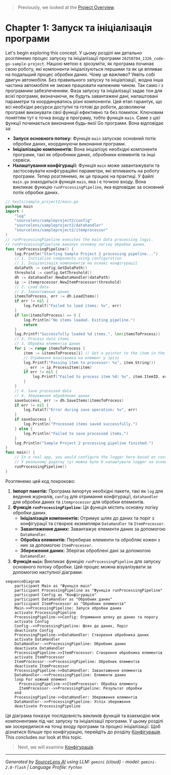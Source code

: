 > Previously, we looked at the [Project Overview](index.md).

# Chapter 1: Запуск та ініціалізація програми
Let's begin exploring this concept. У цьому розділі ми детально розглянемо процес запуску та ініціалізації програми `20250704_1326_code-go-sample-project`. Нашою метою є зрозуміти, як програма починає свою роботу, які компоненти ініціалізуються першими та як це впливає на подальший процес обробки даних.
Чому це важливо? Уявіть собі двигун автомобіля. Без правильного запуску та ініціалізації, жодна інша частина автомобіля не зможе працювати належним чином. Так само і з програмним забезпеченням. Фаза запуску та ініціалізації задає тон для всієї програми, визначаючи, як будуть завантажені дані, налаштовані параметри та координуватись різні компоненти. Цей етап гарантує, що всі необхідні ресурси доступні та готові до роботи, дозволяючи програмі виконувати свої функції ефективно та без помилок.
Ключовим поняттям тут є точка входу в програму, тобто функція `main`. Саме з цієї функції починається виконання будь-якої Go програми. Вона відповідає за:
*   **Запуск основного потоку:**  Функція `main` запускає основний потік обробки даних, координуючи виконання програми.
*   **Ініціалізацію компонентів:**  Вона ініціалізує необхідні компоненти програми, такі як обробники даних, обробники елементів та інші сервіси.
*   **Налаштування конфігурації:**  Функція `main` може завантажувати та застосовувати конфігураційні параметри, які впливають на роботу програми.
Тепер розглянемо, як це працює на практиці. У файлі `main.go` знаходиться функція `main`, яка і є точкою входу. Вона викликає функцію `runProcessingPipeline`, яка відповідає за основний потік обробки даних.
```go
// tests/sample_project2/main.go
package main
import (
	"log"
	"sourcelens/sampleproject2/config"
	"sourcelens/sampleproject2/datahandler"
	"sourcelens/sampleproject2/itemprocessor"
)
// runProcessingPipeline executes the main data processing logic.
// runProcessingPipeline виконує основну логіку обробки даних.
func runProcessingPipeline() {
	log.Println("Starting Sample Project 2 processing pipeline...")
	// 1. Initialize components using configuration
	// 1. Ініціалізація компонентів на основі конфігурації
	dataPath := config.GetDataPath()
	threshold := config.GetThreshold()
	dh := datahandler.NewDataHandler(dataPath)
	ip := itemprocessor.NewItemProcessor(threshold)
	// 2. Load data
	// 2. Завантаження даних
	itemsToProcess, err := dh.LoadItems()
	if err != nil {
		log.Fatalf("Failed to load items: %v", err)
	}
	if len(itemsToProcess) == 0 {
		log.Println("No items loaded. Exiting pipeline.")
		return
	}
	log.Printf("Successfully loaded %d items.", len(itemsToProcess))
	// 3. Process data items
	// 3. Обробка елементів даних
	for i := range itemsToProcess {
		item := &itemsToProcess[i] // Get a pointer to the item in the slice
		// Отримання вказівника на елемент у зрізі
		log.Printf("Passing item to processor: %s", item.String())
		_, err := ip.ProcessItem(item)
		if err != nil {
			log.Printf("Failed to process item %d: %v", item.ItemID, err)
		}
	}
	// 4. Save processed data
	// 4. Збереження оброблених даних
	saveSuccess, err := dh.SaveItems(itemsToProcess)
	if err != nil {
		log.Fatalf("Error during save operation: %v", err)
	}
	if saveSuccess {
		log.Println("Processed items saved successfully.")
	} else {
		log.Println("Failed to save processed items.")
	}
	log.Println("Sample Project 2 processing pipeline finished.")
}
func main() {
	// In a real app, you would configure the logger here based on config.GetLogLevel()
	// У реальному додатку тут можна було б налаштувати logger на основі config.GetLogLevel()
	runProcessingPipeline()
}
```
Розглянемо цей код покроково:
1.  **Імпорт пакетів:** Програма імпортує необхідні пакети, такі як `log` для ведення журналів, `config` для отримання конфігурації, `datahandler` для обробки даних та `itemprocessor` для обробки елементів.
2.  **Функція `runProcessingPipeline`:** Ця функція містить основну логіку обробки даних.
    *   **Ініціалізація компонентів:**  Отримує шлях до даних та поріг з конфігурації та створює екземпляри `DataHandler` та `ItemProcessor`.
    *   **Завантаження даних:** Завантажує елементи даних за допомогою `DataHandler`.
    *   **Обробка елементів:** Перебирає елементи та обробляє кожен з них за допомогою `ItemProcessor`.
    *   **Збереження даних:** Зберігає оброблені дані за допомогою `DataHandler`.
3.  **Функція `main`:** Викликає функцію `runProcessingPipeline` для запуску основного потоку обробки.
Цей процес можна візуалізувати за допомогою наступної діаграми:
```mermaid
sequenceDiagram
    participant Main as "Функція main"
    participant ProcessingPipeline as "Функція runProcessingPipeline"
    participant Config as "Конфігурація"
    participant DataHandler as "Обробник даних"
    participant ItemProcessor as "Обробник елементів"
    Main->>ProcessingPipeline: Запуск обробки даних
    activate ProcessingPipeline
    ProcessingPipeline->>Config: Отримання шляху до даних та порогу
    activate Config
    Config-->>ProcessingPipeline: Шлях до даних, Поріг
    deactivate Config
    ProcessingPipeline->>DataHandler: Створення обробника даних
    activate DataHandler
    DataHandler-->>ProcessingPipeline: Обробник даних
    deactivate DataHandler
    ProcessingPipeline->>ItemProcessor: Створення обробника елементів
    activate ItemProcessor
    ItemProcessor-->>ProcessingPipeline: Обробник елементів
    deactivate ItemProcessor
    ProcessingPipeline->>DataHandler: Завантаження елементів
    DataHandler-->>ProcessingPipeline: Елементи даних
    loop For кожний елемент
      ProcessingPipeline->>ItemProcessor: Обробка елементу
      ItemProcessor-->>ProcessingPipeline: Результат обробки
    end
    ProcessingPipeline->>DataHandler: Збереження елементів
    DataHandler-->>ProcessingPipeline: Успіх збереження
    deactivate ProcessingPipeline
```
Ця діаграма показує послідовність викликів функцій та взаємодію між компонентами під час запуску та ініціалізації програми.
У цьому розділі ми зосередилися на точці входу програми та процесі ініціалізації. Щоб дізнатися більше про конфігурацію, перейдіть до розділу [Конфігурація](02_конфігурація.md).
This concludes our look at this topic.

> Next, we will examine [Конфігурація](02_конфігурація.md).


---

*Generated by [SourceLens AI](https://github.com/openXFlow/sourceLensAI) using LLM: `gemini` (cloud) - model: `gemini-2.0-flash` | Language Profile: `Python`*